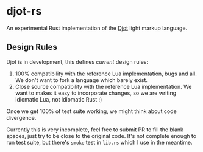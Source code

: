 # djot-rs

An experimental Rust implementation of the [Djot](https://djot.net) light markup
language.

## Design Rules

Djot is in development, this defines _current_ design rules:

1. 100% compatibility with the reference Lua implementation, bugs and all. We
   don't want to fork a language which barely exist.
2. Close source compatibility with the reference Lua implementation. We want to
   makes it easy to incorporate changes, so we are writing idiomatic Lua, not
   idiomatic Rust :)

Once we get 100% of test suite working, we might think about code divergence.

Currently this is very incomplete, feel free to submit PR to fill the blank
spaces, just try to be close to the original code. It's not complete enough to
run test suite, but there's `smoke` test in `lib.rs` which I use in the
meantime.
